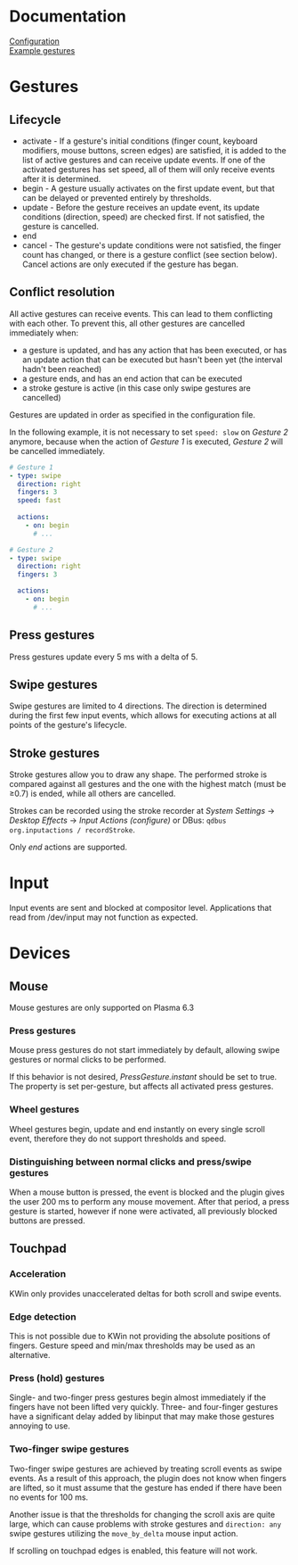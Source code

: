 # Documentation
[Configuration](configuration.md)<br>
[Example gestures](example_gestures.md)

# Gestures
## Lifecycle
- activate - If a gesture's initial conditions (finger count, keyboard modifiers, mouse buttons, screen edges) are satisfied, it is added to the list of active gestures and can receive update events. If one of the activated gestures has set speed, all of them will only receive events after it is determined.
- begin - A gesture usually activates on the first update event, but that can be delayed or prevented entirely by thresholds.
- update - Before the gesture receives an update event, its update conditions (direction, speed) are checked first. If not satisfied, the gesture is cancelled.
- end
- cancel - The gesture's update conditions were not satisfied, the finger count has changed, or there is a gesture conflict (see section below). Cancel actions are only executed if the gesture has began.

## Conflict resolution
All active gestures can receive events. This can lead to them conflicting with each other. To prevent this, all other gestures are cancelled immediately when:
- a gesture is updated, and has any action that has been executed, or has an update action that can be executed but hasn't been yet (the interval hadn't been reached)
- a gesture ends, and has an end action that can be executed
- a stroke gesture is active (in this case only swipe gestures are cancelled)

Gestures are updated in order as specified in the configuration file.

In the following example, it is not necessary to set ``speed: slow`` on *Gesture 2* anymore, because when the action of *Gesture 1* is executed, *Gesture 2* will be cancelled immediately.
```yaml
# Gesture 1
- type: swipe
  direction: right
  fingers: 3
  speed: fast
  
  actions:
    - on: begin
      # ...

# Gesture 2
- type: swipe
  direction: right
  fingers: 3

  actions:
    - on: begin
      # ...
```

## Press gestures
Press gestures update every 5 ms with a delta of 5.

## Swipe gestures
Swipe gestures are limited to 4 directions. The direction is determined during the first few input events, which allows for executing actions at all points of the gesture's lifecycle.

## Stroke gestures
Stroke gestures allow you to draw any shape. The performed stroke is compared against all gestures and the one with the highest match (must be ≥0.7) is ended, while all others are cancelled. 

Strokes can be recorded using the stroke recorder at *System Settings* -> *Desktop Effects* -> *Input Actions (configure)* or DBus: ``qdbus org.inputactions / recordStroke``.

Only *end* actions are supported.

# Input
Input events are sent and blocked at compositor level. Applications that read from /dev/input may not function as expected.  

# Devices
## Mouse
Mouse gestures are only supported on Plasma 6.3

### Press gestures
Mouse press gestures do not start immediately by default, allowing swipe gestures or normal clicks to be performed. 

If this behavior is not desired, *PressGesture.instant* should be set to true. The property is set per-gesture, but affects all activated press gestures.

### Wheel gestures
Wheel gestures begin, update and end instantly on every single scroll event, therefore they do not support thresholds and speed.

### Distinguishing between normal clicks and press/swipe gestures
When a mouse button is pressed, the event is blocked and the plugin gives the user 200 ms to perform any mouse movement. After that period, a press gesture is started, however if none were activated, all previously blocked buttons are pressed.

## Touchpad
### Acceleration
KWin only provides unaccelerated deltas for both scroll and swipe events.

### Edge detection
This is not possible due to KWin not providing the absolute positions of fingers. Gesture speed and min/max thresholds may be used as an alternative.

### Press (hold) gestures
Single- and two-finger press gestures begin almost immediately if the fingers have not been lifted very quickly. Three- and four-finger gestures have a significant delay added by libinput that may make those gestures annoying to use.

### Two-finger swipe gestures
Two-finger swipe gestures are achieved by treating scroll events as swipe events. As a result of this approach, the plugin does not know when fingers are lifted, so it must assume that the gesture has ended if there have been no events for 100 ms.

Another issue is that the thresholds for changing the scroll axis are quite large, which can cause problems with stroke gestures and ``direction: any`` swipe gestures utilizing the ``move_by_delta`` mouse input action.

If scrolling on touchpad edges is enabled, this feature will not work.